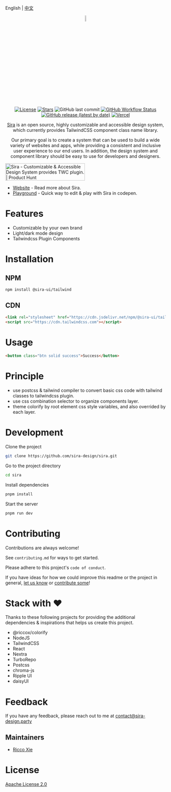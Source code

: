 English | [中文](./README-zh_CN.md)

<div align="center">

<img width="7%" alt="logo" src="https://assets.sira-design.party/logo/plain.svg"/>

[![License](https://img.shields.io/github/license/sira-design/sira)](./LICENSE)
[![Stars](https://img.shields.io/github/stars/sira-design/sira?style=social)](https://github.com/sira-design/sira)
![GitHub last commit](https://img.shields.io/github/last-commit/sira-design/sira)
[![GitHub Workflow Status](https://img.shields.io/github/actions/workflow/status/sira-design/sira/publish.yml)](https://github.com/sira-design/sira/actions/workflows/publish.yml)
[![GitHub release (latest by date)](https://img.shields.io/github/v/release/sira-design/sira)](https://github.com/sira-design/sira/releases)
[![Vercel](https://img.shields.io/github/deployments/sira-design/sira/production?label=WebsiteOnVercel&logo=vercel)](https://sira-design.party)

[Sira](https://sira-design.party) is an open source, highly customizable and accessible design system, which currently provides TailwindCSS component class name library.

Our primary goal is to create a system that can be used to build a wide variety of websites and apps,
while providing a consistent and inclusive user experience to our end users.
In addition, the design system and component library should be easy to use for developers and designers.

</div>

<a href="https://www.producthunt.com/posts/sira?utm_source=badge-featured&utm_medium=badge&utm_souce=badge-sira" target="_blank"><img src="https://api.producthunt.com/widgets/embed-image/v1/featured.svg?post_id=376721&theme=light" alt="Sira - Customizable&#0032;&#0038;&#0032;Accessible&#0032;Design&#0032;System&#0032;provides&#0032;TWC&#0032;plugin&#0046; | Product Hunt" style="width: 250px; height: 54px;" width="250" height="54" /></a>

- [Website](https://sira-design.party) - Read more about Sira.
- [Playground](https://codepen.io/riccox/pen/poOjXjd) - Quick way to edit & play with Sira in codepen.

# Features

- Customizable by your own brand
- Light/dark mode design
- Tailwindcss Plugin Components

# Installation

## NPM

```bash
npm install @sira-ui/tailwind
```

## CDN

```html
<link rel="stylesheet" href="https://cdn.jsdelivr.net/npm/@sira-ui/tailwind/dist/css/styles.css"/>
<script src="https://cdn.tailwindcss.com"></script>
```

# Usage

```html
<button class="btn solid success">Success</button>
```

# Principle

- use postcss & tailwind compiler to convert basic css code with tailwind classes to tailwindcss plugin.
- use css combination selector to organize components layer.
- theme colorify by root element css style variables, and also overrided by each layer.

# Development

Clone the project

```bash
git clone https://github.com/sira-design/sira.git
```

Go to the project directory

```bash
cd sira
```

Install dependencies

```bash
pnpm install
```

Start the server

```bash
pnpm run dev
```

# Contributing

Contributions are always welcome!

See `contributing.md` for ways to get started.

Please adhere to this project's `code of conduct`.

If you have ideas for how we could improve this readme or the project in
general, [let us know](https://github.com/sira-design/sira/issues)
or [contribute some](https://github.com/sira-design/sira/edit/main/README.md)!

# Stack with ♥

Thanks to these following projects for providing the additional dependencies & inspirations that helps us create this project.

- @riccox/colorify
- NodeJS
- TailwindCSS
- React
- Nextra
- TurboRepo
- Postcss
- chroma-js
- Ripple UI
- daisyUI

# Feedback

If you have any feedback, please reach out to me at [contact@sira-design.party](mailto:contact@sira-design.party)

## Maintainers

- [Ricco Xie](mailto:ricco@riccox.com)

# License

[Apache License 2.0](https://choosealicense.com/licenses/apache-2.0/)
